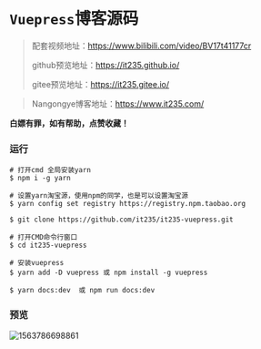 # `Vuepress`博客源码

> 配套视频地址：https://www.bilibili.com/video/BV17t41177cr
>
> github预览地址：https://it235.github.io/
>
> gitee预览地址：https://it235.gitee.io/

> Nangongye博客地址：https://www.it235.com/



**白嫖有罪，如有帮助，点赞收藏！**



### 运行

```
# 打开cmd 全局安装yarn
$ npm i -g yarn

# 设置yarn淘宝源，使用npm的同学，也是可以设置淘宝源
$ yarn config set registry https://registry.npm.taobao.org

$ git clone https://github.com/it235/it235-vuepress.git

# 打开CMD命令行窗口
$ cd it235-vuepress

# 安装vuepress
$ yarn add -D vuepress 或 npm install -g vuepress

$ yarn docs:dev  或 npm run docs:dev
```

### 预览

![1563786698861](./docs/.vuepress/public/view.png)